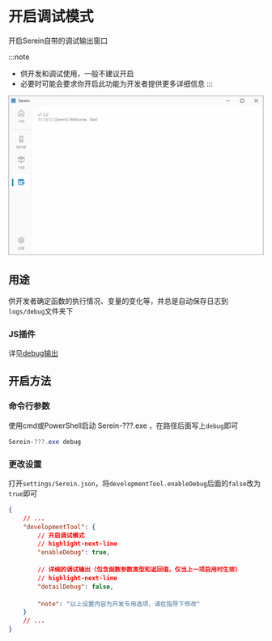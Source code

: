 # 开启调试模式

开启Serein自带的调试输出窗口

:::note

- 供开发和调试使用，一般不建议开启
- 必要时可能会要求你开启此功能为开发者提供更多详细信息
:::

![调试窗口](debug.png)

## 用途

供开发者确定函数的执行情况、变量的变化等，并总是自动保存日志到`logs/debug`文件夹下

### JS插件

详见[debug输出](../development/functions/serein#debug输出)

## 开启方法

### 命令行参数

使用cmd或PowerShell启动 Serein-???.exe ，在路径后面写上`debug`即可

```powershell
Serein-???.exe debug
```

### 更改设置

打开`settings/Serein.json`，将`developmentTool.enableDebug`后面的`false`改为`true`即可

```json
{
    // ...
    "developmentTool": {
        // 开启调试模式
        // highlight-next-line
        "enableDebug": true,

        // 详细的调试输出（包含函数参数类型和返回值，仅当上一项启用时生效）
        // highlight-next-line
        "detailDebug": false, 
        
        "note": "以上设置内容为开发专用选项，请在指导下修改"
    }
    // ...
}
```
